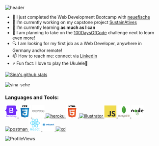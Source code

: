 ![header](https://capsule-render.vercel.app/api?type=wave&color=gradient&height=200&text=Hi,%20%I%27m%20Sina&fontSize=60&animation=fadeIn&fontAlignY=28)

- 🚩 I just completed the Web Development Bootcamp with [neuefische](https://www.neuefische.de/)
- 🔭 I’m currently working on my capstone project [SustainAtives](https://github.com/Sina-Sche/sustainatives)
- 🌱 I’m currently learning **as much as I can**
- 👯 I am planning to take on the [100DaysOfCode](https://www.100daysofcode.com/) challenge next to learn even more!
- 🔍 I am looking for my first job as a Web Developer, anywhere in Germany and/or remote!
- 📫 How to reach me: connect via [LinkedIn](https://www.linkedin.com/in/sina-scheckenbach-2a8b241bb/)
- ⚡ Fun fact: I love to play the Ukulele🎸


[![Sina's github stats](https://github-readme-stats.vercel.app/api?username=sina-sche&show_icons=true&hide=stars)](https://github.com/anuraghazra/github-readme-stats)
<p><img align="center" src="https://github-readme-streak-stats.herokuapp.com/?user=sina-sche&" alt="sina-sche" /></p>
<h3 align="left">Languages and Tools:</h3>
<p align="left"> <a href="https://getbootstrap.com" target="_blank"> <img src="https://raw.githubusercontent.com/devicons/devicon/master/icons/bootstrap/bootstrap-plain-wordmark.svg" alt="bootstrap" width="40" height="40"/> </a> <a href="https://www.w3schools.com/css/" target="_blank"> <img src="https://raw.githubusercontent.com/devicons/devicon/master/icons/css3/css3-original-wordmark.svg" alt="css3" width="40" height="40"/> </a> <a href="https://expressjs.com" target="_blank"> <img src="https://raw.githubusercontent.com/devicons/devicon/master/icons/express/express-original-wordmark.svg" alt="express" width="40" height="40"/> </a> <a href="https://heroku.com" target="_blank"> <img src="https://www.vectorlogo.zone/logos/heroku/heroku-icon.svg" alt="heroku" width="40" height="40"/> </a> <a href="https://www.w3.org/html/" target="_blank"> <img src="https://raw.githubusercontent.com/devicons/devicon/master/icons/html5/html5-original-wordmark.svg" alt="html5" width="40" height="40"/> </a> <a href="https://www.adobe.com/in/products/illustrator.html" target="_blank"> <img src="https://www.vectorlogo.zone/logos/adobe_illustrator/adobe_illustrator-icon.svg" alt="illustrator" width="40" height="40"/> </a> <a href="https://developer.mozilla.org/en-US/docs/Web/JavaScript" target="_blank"> <img src="https://raw.githubusercontent.com/devicons/devicon/master/icons/javascript/javascript-original.svg" alt="javascript" width="40" height="40"/> </a> <a href="https://www.mongodb.com/" target="_blank"> <img src="https://raw.githubusercontent.com/devicons/devicon/master/icons/mongodb/mongodb-original-wordmark.svg" alt="mongodb" width="40" height="40"/> </a> <a href="https://nodejs.org" target="_blank"> <img src="https://raw.githubusercontent.com/devicons/devicon/master/icons/nodejs/nodejs-original-wordmark.svg" alt="nodejs" width="40" height="40"/> </a> <a href="https://postman.com" target="_blank"> <img src="https://www.vectorlogo.zone/logos/getpostman/getpostman-icon.svg" alt="postman" width="40" height="40"/> </a> <a href="https://reactjs.org/" target="_blank"> <img src="https://raw.githubusercontent.com/devicons/devicon/master/icons/react/react-original-wordmark.svg" alt="react" width="40" height="40"/> </a> <a href="https://webpack.js.org" target="_blank"> <img src="https://raw.githubusercontent.com/devicons/devicon/d00d0969292a6569d45b06d3f350f463a0107b0d/icons/webpack/webpack-original-wordmark.svg" alt="webpack" width="40" height="40"/> </a> <a href="https://www.adobe.com/products/xd.html" target="_blank"> <img src="https://cdn.worldvectorlogo.com/logos/adobe-xd.svg" alt="xd" width="40" height="40"/> </a> </p>

![ProfileViews](https://komarev.com/ghpvc/?username=sina-sche)
